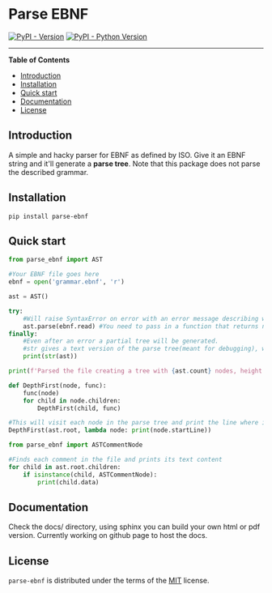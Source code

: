 # Parse EBNF

[![PyPI - Version](https://img.shields.io/pypi/v/parse-ebnf.svg)](https://pypi.org/project/parse-ebnf)
[![PyPI - Python Version](https://img.shields.io/pypi/pyversions/parse-ebnf.svg)](https://pypi.org/project/parse-ebnf)

-----

**Table of Contents**

- [Introduction](#introduction)
- [Installation](#installation)
- [Quick start](#quickstart)
- [Documentation](#documentation)
- [License](#license)

## Introduction

A simple and hacky parser for EBNF as defined by ISO. Give it an EBNF string and
it'll generate a **parse tree**. Note that this package does not parse the
described grammar.

## Installation

```console
pip install parse-ebnf
```
## Quick start

```python
from parse_ebnf import AST

#Your EBNF file goes here
ebnf = open('grammar.ebnf', 'r')

ast = AST()

try:
    #Will raise SyntaxError on error with an error message describing what went wrong
    ast.parse(ebnf.read) #You need to pass in a function that returns n characters where n is given as the first parameter.
finally:
    #Even after an error a partial tree will be generated.
    #str gives a text version of the parse tree(meant for debugging), while repr gives the text that it was produced from.
    print(str(ast))

print(f'Parsed the file creating a tree with {ast.count} nodes, height of {ast.height}. Each node has at MOST {ast.maxDegree} children.')

def DepthFirst(node, func):
    func(node)
    for child in node.children:
        DepthFirst(child, func)

#This will visit each node in the parse tree and print the line where its text begins
DepthFirst(ast.root, lambda node: print(node.startLine))

from parse_ebnf import ASTCommentNode

#Finds each comment in the file and prints its text content
for child in ast.root.children:
    if isinstance(child, ASTCommentNode):
        print(child.data)
```

## Documentation

Check the docs/ directory, using sphinx you can build your own html or pdf
version. Currently working on github page to host the docs.

## License

`parse-ebnf` is distributed under the terms of the [MIT](https://spdx.org/licenses/MIT.html) license.

